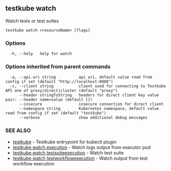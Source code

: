 <head>
  <meta name="docsearch:indexPrefix" content="reference-doc" />
</head>

## testkube watch

Watch tests or test suites

```
testkube watch <resourceName> [flags]
```

### Options

```
  -h, --help   help for watch
```

### Options inherited from parent commands

```
  -a, --api-uri string          api uri, default value read from config if set (default "http://localhost:8088")
  -c, --client string           client used for connecting to Testkube API one of proxy|direct|cluster (default "proxy")
      --header stringToString   headers for direct client key value pair: --header name=value (default [])
      --insecure                insecure connection for direct client
      --namespace string        Kubernetes namespace, default value read from config if set (default "testkube")
      --verbose                 show additional debug messages
```

### SEE ALSO

- [testkube](testkube.md) - Testkube entrypoint for kubectl plugin
- [testkube watch execution](testkube_watch_execution.md) - Watch logs output from executor pod
- [testkube watch testsuiteexecution](testkube_watch_testsuiteexecution.md) - Watch test suite
- [testkube watch testworkflowexecution](testkube_watch_testworkflowexecution.md) - Watch output from test workflow execution
